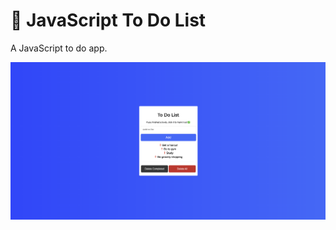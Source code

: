 # 📝 JavaScript To Do List

A JavaScript to do app.

![notes](https://raw.githubusercontent.com/austindflatt/to-do/main/todo.png)

